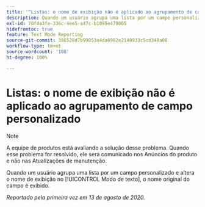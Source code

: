 ```yaml
---
title: '“Listas: o nome de exibição não é aplicado ao agrupamento de campo personalizado”'
description: Quando um usuário agrupa uma lista por um campo personalizado e altera o nome de exibição no Modo de texto, o nome original do campo é exibido.
exl-id: 70fda3fe-336c-4ee5-a47c-b1095e470865
hidefromtoc: true
feature: Text Mode Reporting
source-git-commit: 386528d7b99053a4da6982e2140933c5cd348a08
workflow-type: tm+mt
source-wordcount: '108'
ht-degree: 100%

---
```


# Listas: o nome de exibição não é aplicado ao agrupamento de campo personalizado

>[!NOTE]
>
>A equipe de produtos está avaliando a solução desse problema. Quando esse problema for resolvido, ele será comunicado nos Anúncios do produto e não nas Atualizações de manutenção.

Quando um usuário agrupa uma lista por um campo personalizado e altera o nome de exibição no [!UICONTROL Modo de texto], o nome original do campo é exibido.

_Reportado pela primeira vez em 13 de agosto de 2020._
